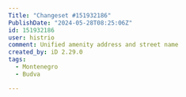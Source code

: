 ```yaml
---
Title: "Changeset #151932186"
PublishDate: "2024-05-28T08:25:06Z"
id: 151932186
user: histrio
comment: Unified amenity address and street name
created_by: iD 2.29.0
tags:
  - Montenegro
  - Budva

---
```


